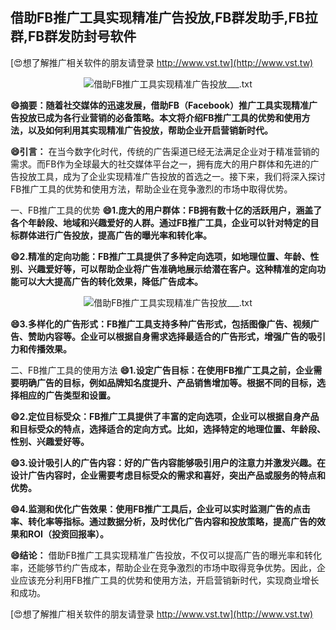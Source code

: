 ## **借助FB推广工具实现精准广告投放,FB群发助手,FB拉群,FB群发防封号软件**

[😍想了解推广相关软件的朋友请登录 http://www.vst.tw](http://www.vst.tw)

 <center><img src="https://vst.tw/MP4/tuiguang/png/1.png" alt="借助FB推广工具实现精准广告投放___.txt"></center>

**😄摘要：随着社交媒体的迅速发展，借助FB（Facebook）推广工具实现精准广告投放已成为各行业营销的必备策略。本文将介绍FB推广工具的优势和使用方法，以及如何利用其实现精准广告投放，帮助企业开启营销新时代。**

**😄引言：**
在当今数字化时代，传统的广告渠道已经无法满足企业对于精准营销的需求。而FB作为全球最大的社交媒体平台之一，拥有庞大的用户群体和先进的广告投放工具，成为了企业实现精准广告投放的首选之一。接下来，我们将深入探讨FB推广工具的优势和使用方法，帮助企业在竞争激烈的市场中取得优势。

一、FB推广工具的优势
**😄1.庞大的用户群体：FB拥有数十亿的活跃用户，涵盖了各个年龄段、地域和兴趣爱好的人群。通过FB推广工具，企业可以针对特定的目标群体进行广告投放，提高广告的曝光率和转化率。**

**😄2.精准的定向功能：FB推广工具提供了多种定向选项，如地理位置、年龄、性别、兴趣爱好等，可以帮助企业将广告准确地展示给潜在客户。这种精准的定向功能可以大大提高广告的转化效果，降低广告成本。**

 <center><img src="https://vst.tw/MP4/tuiguang/png/2.png" alt="借助FB推广工具实现精准广告投放___.txt"></center>

**😄3.多样化的广告形式：FB推广工具支持多种广告形式，包括图像广告、视频广告、赞助内容等。企业可以根据自身需求选择最适合的广告形式，增强广告的吸引力和传播效果。**

二、FB推广工具的使用方法
**😄1.设定广告目标：在使用FB推广工具之前，企业需要明确广告的目标，例如品牌知名度提升、产品销售增加等。根据不同的目标，选择相应的广告类型和设置。**

**😄2.定位目标受众：FB推广工具提供了丰富的定向选项，企业可以根据自身产品和目标受众的特点，选择适合的定向方式。比如，选择特定的地理位置、年龄段、性别、兴趣爱好等。**

**😄3.设计吸引人的广告内容：好的广告内容能够吸引用户的注意力并激发兴趣。在设计广告内容时，企业需要考虑目标受众的需求和喜好，突出产品或服务的特点和优势。**

**😄4.监测和优化广告效果：使用FB推广工具后，企业可以实时监测广告的点击率、转化率等指标。通过数据分析，及时优化广告内容和投放策略，提高广告的效果和ROI（投资回报率）。**

**😄结论：**
借助FB推广工具实现精准广告投放，不仅可以提高广告的曝光率和转化率，还能够节约广告成本，帮助企业在竞争激烈的市场中取得竞争优势。因此，企业应该充分利用FB推广工具的优势和使用方法，开启营销新时代，实现商业增长和成功。

[😍想了解推广相关软件的朋友请登录 http://www.vst.tw](http://www.vst.tw)



